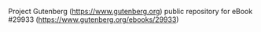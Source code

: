 Project Gutenberg (https://www.gutenberg.org) public repository for eBook #29933 (https://www.gutenberg.org/ebooks/29933)
